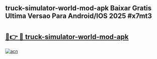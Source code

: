 ## truck-simulator-world-mod-apk Baixar Gratis Ultima Versao Para Android/IOS 2025 #x7mt3

# <h2><a href="https://ainizakaria.my?title=truck-simulator-world-mod-apk&ref=20M">🔗👉 🔴 truck-simulator-world-mod-apk</a></h2>

[![acn](https://github.com/user-attachments/assets/0f9c940e-d8b0-45ae-aac7-cd30a18b3e1c)](https://ainizakaria.my?title=truck-simulator-world-mod-apk&ref=20M)

